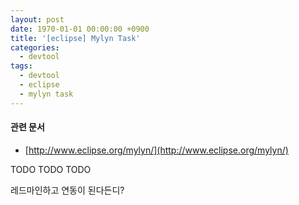 ```yaml
---
layout: post
date: 1970-01-01 00:00:00 +0900
title: '[eclipse] Mylyn Task'
categories:
  - devtool
tags:
  - devtool
  - eclipse
  - mylyn task
---
```


#### 관련 문서

- [http://www.eclipse.org/mylyn/](http://www.eclipse.org/mylyn/)

TODO TODO TODO

레드마인하고 연동이 된다든디?
